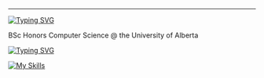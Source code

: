 ----------------------------------------
[![Typing SVG](https://readme-typing-svg.demolab.com?font=Fira+Code&pause=1000&width=600&separator=%3C&lines=+while+(walk)+%7B+walk+%3D+walk-%3Enext;+%7D)](https://git.io/typing-svg)


BSc Honors Computer Science @ the University of Alberta

[![Typing SVG](https://readme-typing-svg.demolab.com?font=Fira+Code&pause=1000&width=435&lines=cat+~%2Ftoolbox)](https://git.io/typing-svg)

[![My Skills](https://skillicons.dev/icons?i=cpp,golang,git,javascript,typescript,rust,python,java,bash,linux,spring,django,nodejs,react,postgres,selenium,sqlite,tauri,vim,docker&perline=10)](https://skillicons.dev)





<!--
**Chris-Coleongco/Chris-Coleongco** is a ✨ _special_ ✨ repository because its `README.md` (this file) appears on your GitHub profile.

Here are some ideas to get you started:

- 🔭 I’m currently working on ...
- 🌱 I’m currently learning ...
- 👯 I’m looking to collaborate on ...
- 🤔 I’m looking for help with ...
- 💬 Ask me about ...
- 📫 How to reach me: ...
- 😄 Pronouns: ...
- ⚡ Fun fact: ...
-->
